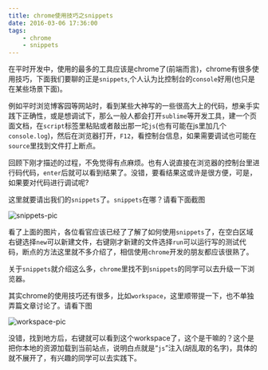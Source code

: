 ```yaml
---
title: chrome使用技巧之snippets
date: 2016-03-06 17:36:00
tags:
	- chrome
	- snippets
---
```


在平时开发中，使用的最多的工具应该是chrome了(前端而言)，chrome有很多使用技巧，下面我们要聊的正是`snippets`,个人认为比控制台的`console`好用(也只是在某些场景下面)。


<!-- more -->

例如平时浏览博客园等网站时，看到某些大神写的一些很高大上的代码，想亲手实践下正确性，或是想调试下，那么一般人都会打开`sublime`等开发工具，建一个页面文档，在`script`标签里粘贴或者敲出那一坨`js`(也有可能在js里加几个`console.log`)，然后在浏览器打开，`F12`，看控制台信息，如果需要调试也可能在`source`里找到文件打上断点。

回顾下刚才描述的过程，不免觉得有点麻烦。也有人说直接在浏览器的控制台里进行码代码，`enter`后就可以看到结果了。没错，要看结果这或许是很方便，可是，如果要对代码进行调试呢?

这里就要请出我们的`snippets`了。`snippets`在哪？请看下面截图

<img src="http://7xrl5v.com1.z0.glb.clouddn.com/github%2Fio%2Fblog20160306-fetch.jpg" alt="snippets-pic">

看了上面的图片，各位看官应该已经了了解了如何使用`snippets`了，在空白区域右键选择`new`可以新建文件，右键刚才新建的文件选择`run`可以运行写的测试代码，断点的方法这里就不多介绍了，相信使用`chrome`开发的朋友都应该很熟了。

关于`snippets`就介绍这么多，`chrome`里找不到`snippets`的同学可以去升级一下浏览器。

其实chrome的使用技巧还有很多，比如`workspace`，这里顺带提一下，也不单独弄篇文章讨论了。请看下图

<img src="http://7xrl5v.com1.z0.glb.clouddn.com/github%2Fio%2Fblog20160306-chrome-workspace.jpg" alt="workspace-pic">

没错，找到地方后，右键就可以看到这个workspace了，这个是干嘛的？这个是把你本地的资源加载到当前站点，说明白点就是“`js`”注入(胡乱取的名字)，具体的就不展开了，有兴趣的同学可以去实践下。
